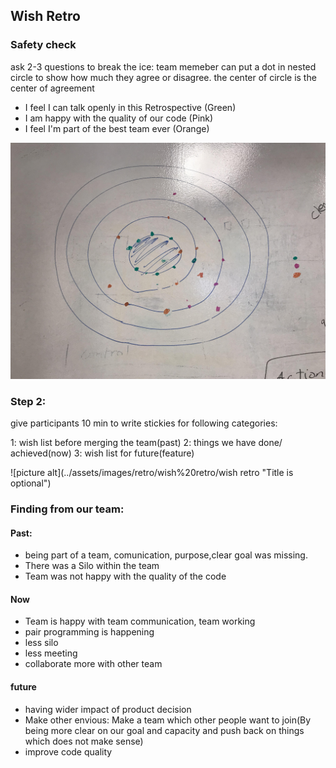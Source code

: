 ## Wish Retro


### Safety check
ask 2-3 questions to break the ice: team memeber can put a dot in nested circle to show how much they agree or disagree.
 the center of circle is the center of agreement

* I feel I can talk openly in this Retrospective (Green)
* I am happy with the quality of our code (Pink)
* I feel I'm part of the best team ever (Orange)

![picture alt](../assets/images/retro/wish%20retro/nested%20circle.jpg "Title is optional")


### Step 2:

give participants 10 min to write stickies for following categories:

1: wish list before merging the team(past)
2: things we have done/ achieved(now)
3: wish list for future(feature) 

![picture alt](../assets/images/retro/wish%20retro/wish retro "Title is optional")


### Finding from our team:

#### Past:
* being part of a team, comunication, purpose,clear goal was missing. 
* There was a Silo within the team
* Team was not happy with the quality of the code


#### Now
* Team is happy with team communication, team working
* pair programming is happening
* less silo 
* less meeting
* collaborate more with other team


#### future
* having wider impact of product decision
* Make other envious: Make a team which other people want to join(By being more clear on our goal and capacity and push back on things which does not make sense)
* improve code quality



